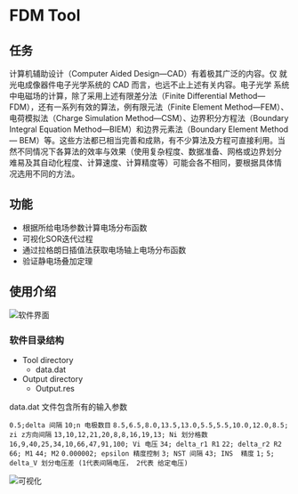 # FDM Tool 

## 任务

计算机辅助设计（Computer Aided Design—CAD）有着极其广泛的内容。仅
就光电成像器件电子光学系统的 CAD 而言，也远不止上述有关内容。电子光学
系统中电磁场的计算，除了采用上述有限差分法（Finite Differential Method—
FDM），还有一系列有效的算法，例有限元法（Finite Element Method—FEM）、电荷模拟法（Charge Simulation Method—CSM）、边界积分方程法（Boundary 
Integral Equation Method—BIEM）和边界元素法（Boundary Element Method—
BEM）等。这些方法都已相当完善和成熟，有不少算法及方程可直接利用。当
然不同情况下各算法的效率与效果（使用复杂程度、数据准备、网格或边界划分
难易及其自动化程度、计算速度、计算精度等）可能会各不相同，要根据具体情
况选用不同的方法。 



## 功能
* 根据所给电场参数计算电场分布函数
* 可视化SOR迭代过程
* 通过拉格朗日插值法获取电场轴上电场分布函数
* 验证静电场叠加定理

## 使用介绍
![软件界面](https://github.com/lichengqi0805/FDM-Tool/blob/master/img/UI.jpg)

### 软件目录结构
- Tool directory
	- data.dat
- Output directory
	- Output.res  

data.dat 文件包含所有的输入参数

`0.5;delta 间隔`
`10;n 电极数目`
`8.5,6.5,8.0,13.5,13.0,5.5,5.5,10.0,12.0,8.5; zi z方向间隔`
`13,10,12,21,20,8,8,16,19,13; Ni 划分格数`
`16,9,40,25,34,10,66,47,91,100; Vi 电压`
`34; delta_r1 R1`
`22; delta_r2 R2`
`66; M1` 
`44; M2`
`0.000002; epsilon 精度控制`
`3; NST 间隔`
`43; INS  精度`
`1;`
`5; delta_V 划分电压差 (1代表间隔电压， 2代表 给定电压)`

![可视化](https://github.com/lichengqi0805/FDM-Tool/blob/master/img/visual.gif)
